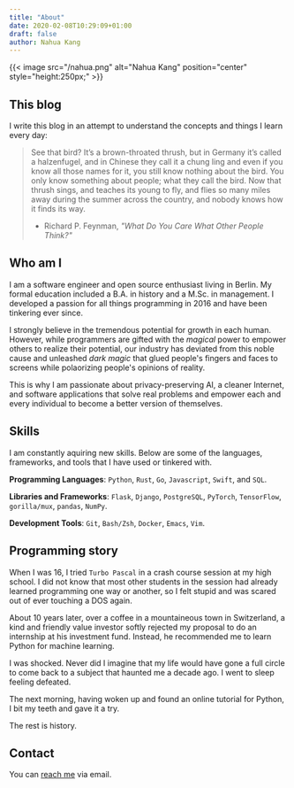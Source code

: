 ```yaml
---
title: "About"
date: 2020-02-08T10:29:09+01:00
draft: false
author: Nahua Kang
---
```


{{< image src="/nahua.png" alt="Nahua Kang" position="center" style="height:250px;" >}}

## This blog
I write this blog in an attempt to understand the concepts and things I learn
every day:
> See that bird? It’s a brown-throated thrush, but in Germany it’s called a halzenfugel, and in Chinese they call it a chung ling and even if you know all those names for it, you still know nothing about the bird. You only know something about people; what they call the bird. Now that thrush sings, and teaches its young to fly, and flies so many miles away during the summer across the country, and nobody knows how it finds its way.
> - Richard P. Feynman, *"What Do You Care What Other People Think?"*

## Who am I
I am a software engineer and open source enthusiast living in Berlin.
My formal education included a B.A. in history and a M.Sc. in management.
I developed a passion for all things programming in 2016 and have been
tinkering ever since.

I strongly believe in the tremendous potential for growth in each human.
However, while programmers are gifted with the *magical* power to
empower others to realize their potential, our industry has deviated from
this noble cause and unleashed *dark magic* that glued people's fingers
and faces to screens while polaorizing people's opinions of reality.

This is why I am passionate about privacy-preserving AI, a cleaner Internet,
and software applications that solve real problems and empower each and
every individual to become a better version of themselves.

## Skills
I am constantly aquiring new skills. Below are some of the languages, frameworks, and tools
that I have used or tinkered with.

**Programming Languages**:
`Python`, `Rust`, `Go`, `Javascript`, `Swift`, and `SQL`.

**Libraries and Frameworks**:
`Flask`, `Django`, `PostgreSQL`, `PyTorch`, `TensorFlow`, `gorilla/mux`, `pandas`, `NumPy`. 

**Development Tools**:
`Git`, `Bash/Zsh`, `Docker`, `Emacs`, `Vim`.

## Programming story
When I was 16, I tried `Turbo Pascal` in a crash course session at my high
school. I did not know that most other students in the session had
already learned programming one way or another, so I felt stupid and was
scared out of ever touching a DOS again.

About 10 years later, over a coffee in a mountaineous town in
Switzerland, a kind and friendly value investor softly rejected my 
proposal to do an internship at his investment fund. Instead, he recommended me
to learn Python for machine learning.

I was shocked. Never did I imagine that my life would have gone a full circle
to come back to a subject that haunted me a decade ago. I went to sleep feeling
defeated.

The next morning, having woken up and found an online tutorial for Python,
I bit my teeth and gave it a try.

The rest is history.

## Contact
You can [reach me][1] via email.

[1]: mailto:kangnahua[at]gmail.com
